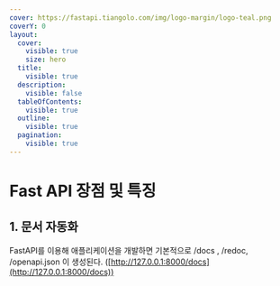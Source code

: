 ```yaml
---
cover: https://fastapi.tiangolo.com/img/logo-margin/logo-teal.png
coverY: 0
layout:
  cover:
    visible: true
    size: hero
  title:
    visible: true
  description:
    visible: false
  tableOfContents:
    visible: true
  outline:
    visible: true
  pagination:
    visible: true
---
```


# Fast API 장점 및 특징

## 1. 문서 자동화

FastAPI를 이용해 애플리케이션을 개발하면 기본적으로 /docs , /redoc, /openapi.json 이 생성된다. ([http://127.0.0.1:8000/docs](http://127.0.0.1:8000/docs))
